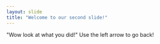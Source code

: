 ```yaml
---
layout: slide
title: "Welcome to our second slide!"
---
```

"Wow look at what you did!"
Use the left arrow to go back!
